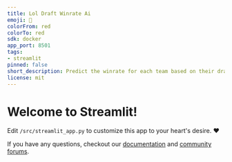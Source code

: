```yaml
---
title: Lol Draft Winrate Ai
emoji: 🚀
colorFrom: red
colorTo: red
sdk: docker
app_port: 8501
tags:
- streamlit
pinned: false
short_description: Predict the winrate for each team based on their draft.
license: mit
---
```


# Welcome to Streamlit!

Edit `/src/streamlit_app.py` to customize this app to your heart's desire. :heart:

If you have any questions, checkout our [documentation](https://docs.streamlit.io) and [community
forums](https://discuss.streamlit.io).
